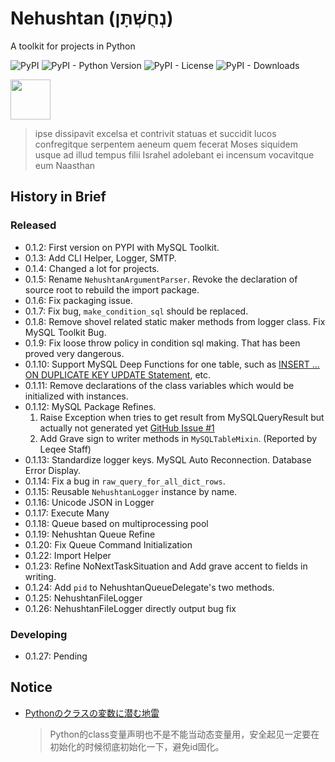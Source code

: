 # Nehushtan (נְחֻשְׁתָּן)

A toolkit for projects in Python

![PyPI](https://img.shields.io/pypi/v/nehushtan)
![PyPI - Python Version](https://img.shields.io/pypi/pyversions/nehushtan)
![PyPI - License](https://img.shields.io/pypi/l/nehushtan)
![PyPI - Downloads](https://img.shields.io/pypi/dm/nehushtan)

<img src="https://github.com/sinri/nehushtan/blob/master/icon.png?raw=true" width="64" height="64"></img>

> ipse dissipavit excelsa et contrivit statuas et succidit lucos confregitque serpentem aeneum quem fecerat Moses siquidem usque ad illud tempus filii Israhel adolebant ei incensum vocavitque eum Naasthan

## History in Brief

### Released

* 0.1.2: First version on PYPI with MySQL Toolkit.
* 0.1.3: Add CLI Helper, Logger, SMTP.
* 0.1.4: Changed a lot for projects.
* 0.1.5: Rename `NehushtanArgumentParser`. Revoke the declaration of source root to rebuild the import package.
* 0.1.6: Fix packaging issue.
* 0.1.7: Fix bug, `make_condition_sql` should be replaced.
* 0.1.8: Remove shovel related static maker methods from logger class. Fix MySQL Toolkit Bug.
* 0.1.9: Fix loose throw policy in condition sql making. That has been proved very dangerous.
* 0.1.10: Support MySQL Deep Functions for one table, such as
  [INSERT ... ON DUPLICATE KEY UPDATE Statement](https://dev.mysql.com/doc/refman/8.0/en/insert-on-duplicate.html), etc.
* 0.1.11: Remove declarations of the class variables which would be initialized with instances.
* 0.1.12: MySQL Package Refines.
    1. Raise Exception when tries to get result from MySQLQueryResult but actually not generated
       yet [GitHub Issue #1](https://github.com/sinri/nehushtan/issues/1)
    2. Add Grave sign to writer methods in `MySQLTableMixin`. (Reported by Leqee Staff)
* 0.1.13: Standardize logger keys. MySQL Auto Reconnection. Database Error Display.
* 0.1.14: Fix a bug in `raw_query_for_all_dict_rows`.
* 0.1.15: Reusable `NehushtanLogger` instance by name.
* 0.1.16: Unicode JSON in Logger
* 0.1.17: Execute Many
* 0.1.18: Queue based on multiprocessing pool
* 0.1.19: Nehushtan Queue Refine
* 0.1.20: Fix Queue Command Initialization
* 0.1.22: Import Helper
* 0.1.23: Refine NoNextTaskSituation and Add grave accent to fields in writing.
* 0.1.24: Add `pid` to NehushtanQueueDelegate's two methods.
* 0.1.25: NehushtanFileLogger
* 0.1.26: NehushtanFileLogger directly output bug fix

### Developing

* 0.1.27: Pending

## Notice

* [Pythonのクラスの変数に潜む地雷](https://qiita.com/sinri/items/368a489412c78cb9d4e3)
    > Python的class变量声明也不是不能当动态变量用，安全起见一定要在初始化的时候彻底初始化一下，避免id固化。